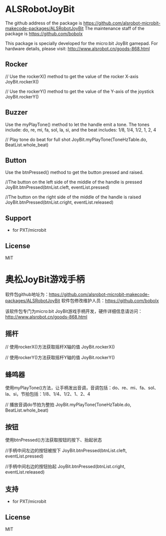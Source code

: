 # ALSRobotJoyBit
The github address of the package is https://github.com/alsrobot-microbit-makecode-packages/ALSRobotJoyBit
The maintenance staff of the package is https://github.com/bobolx

This package is specially developed for the micro:bit JoyBit gamepad. For hardware details, please visit: http://www.alsrobot.cn/goods-868.html

## Rocker
// Use the rockerX() method to get the value of the rocker X-axis
JoyBit.rockerX()

// Use the rockerY() method to get the value of the Y-axis of the joystick
JoyBit.rockerY()

## Buzzer

Use the myPlayTone() method to let the handle emit a tone. The tones include: do, re, mi, fa, sol, la, si, and the beat includes: 1/8, 1/4, 1/2, 1, 2, 4

// Play tone do beat for full shot
JoyBit.myPlayTone(ToneHzTable.do, BeatList.whole_beat)

## Button

Use the btnPressed() method to get the button pressed and raised.

//The button on the left side of the middle of the handle is pressed
JoyBit.btnPressed(btnList.cleft, eventList.pressed)

//The button on the right side of the middle of the handle is raised
JoyBit.btnPressed(btnList.cright, eventList.released)

## Support

* for PXT/microbit

## License

MIT


# 奥松JoyBit游戏手柄
软件包github地址为：https://github.com/alsrobot-microbit-makecode-packages/ALSRobotJoyBit
软件包修改维护人员：https://github.com/bobolx

该软件包专门为micro:bit JoyBit游戏手柄开发，硬件详细信息请访问：http://www.alsrobot.cn/goods-868.html

## 摇杆
// 使用rockerX()方法获取摇杆X轴的值
JoyBit.rockerX()

// 使用rockerY()方法获取摇杆Y轴的值
JoyBit.rockerY()

## 蜂鸣器

使用myPlayTone()方法，让手柄发出音调，音调包括：do、re、mi、fa、sol、la、si，节拍包括：1/8、1/4、1/2、1、2、4

// 播放音调do节拍为整拍
JoyBit.myPlayTone(ToneHzTable.do, BeatList.whole_beat)

## 按钮

使用btnPressed()方法获取按钮的按下、抬起状态

//手柄中间左边的按钮被按下
JoyBit.btnPressed(btnList.cleft, eventList.pressed)

//手柄中间右边的按钮抬起
JoyBit.btnPressed(btnList.cright, eventList.released)

## 支持

* for PXT/microbit

## License

MIT

